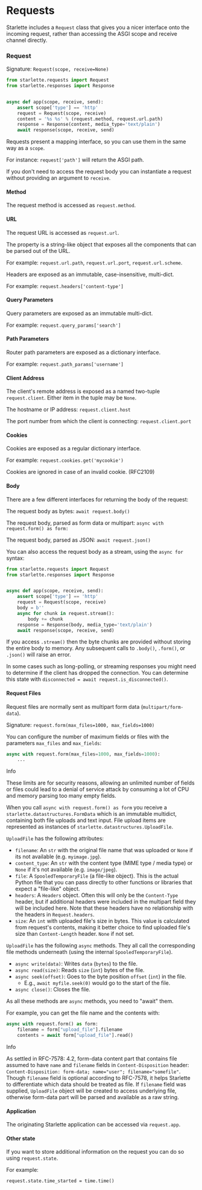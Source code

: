 
# Requests


Starlette includes a `Request` class that gives you a nicer interface onto
the incoming request, rather than accessing the ASGI scope and receive channel directly.


### Request


Signature: `Request(scope, receive=None)`



```python
from starlette.requests import Request
from starlette.responses import Response


async def app(scope, receive, send):
    assert scope['type'] == 'http'
    request = Request(scope, receive)
    content = '%s %s' % (request.method, request.url.path)
    response = Response(content, media_type='text/plain')
    await response(scope, receive, send)

```

Requests present a mapping interface, so you can use them in the same
way as a `scope`.


For instance: `request['path']` will return the ASGI path.


If you don't need to access the request body you can instantiate a request
without providing an argument to `receive`.


#### Method


The request method is accessed as `request.method`.


#### URL


The request URL is accessed as `request.url`.


The property is a string-like object that exposes all the
components that can be parsed out of the URL.


For example: `request.url.path`, `request.url.port`, `request.url.scheme`.


Headers are exposed as an immutable, case-insensitive, multi-dict.


For example: `request.headers['content-type']`


#### Query Parameters


Query parameters are exposed as an immutable multi-dict.


For example: `request.query_params['search']`


#### Path Parameters


Router path parameters are exposed as a dictionary interface.


For example: `request.path_params['username']`


#### Client Address


The client's remote address is exposed as a named two-tuple `request.client`.
Either item in the tuple may be `None`.


The hostname or IP address: `request.client.host`


The port number from which the client is connecting: `request.client.port`


#### Cookies


Cookies are exposed as a regular dictionary interface.


For example: `request.cookies.get('mycookie')`


Cookies are ignored in case of an invalid cookie. (RFC2109)


#### Body


There are a few different interfaces for returning the body of the request:


The request body as bytes: `await request.body()`


The request body, parsed as form data or multipart: `async with request.form() as form:`


The request body, parsed as JSON: `await request.json()`


You can also access the request body as a stream, using the `async for` syntax:



```python
from starlette.requests import Request
from starlette.responses import Response


async def app(scope, receive, send):
    assert scope['type'] == 'http'
    request = Request(scope, receive)
    body = b''
    async for chunk in request.stream():
        body += chunk
    response = Response(body, media_type='text/plain')
    await response(scope, receive, send)

```

If you access `.stream()` then the byte chunks are provided without storing
the entire body to memory. Any subsequent calls to `.body()`, `.form()`, or `.json()`
will raise an error.


In some cases such as long-polling, or streaming responses you might need to
determine if the client has dropped the connection. You can determine this
state with `disconnected = await request.is_disconnected()`.


#### Request Files


Request files are normally sent as multipart form data (`multipart/form-data`).


Signature: `request.form(max_files=1000, max_fields=1000)`


You can configure the number of maximum fields or files with the parameters `max_files` and `max_fields`:



```python
async with request.form(max_files=1000, max_fields=1000):
    ...

```


Info


These limits are for security reasons, allowing an unlimited number of fields or files could lead to a denial of service attack by consuming a lot of CPU and memory parsing too many empty fields.



When you call `async with request.form() as form` you receive a `starlette.datastructures.FormData` which is an immutable
multidict, containing both file uploads and text input. File upload items are represented as instances of `starlette.datastructures.UploadFile`.


`UploadFile` has the following attributes:


* `filename`: An `str` with the original file name that was uploaded or `None` if its not available (e.g. `myimage.jpg`).
* `content_type`: An `str` with the content type (MIME type / media type) or `None` if it's not available (e.g. `image/jpeg`).
* `file`: A `SpooledTemporaryFile` (a file-like object). This is the actual Python file that you can pass directly to other functions or libraries that expect a "file-like" object.
* `headers`: A `Headers` object. Often this will only be the `Content-Type` header, but if additional headers were included in the multipart field they will be included here. Note that these headers have no relationship with the headers in `Request.headers`.
* `size`: An `int` with uploaded file's size in bytes. This value is calculated from request's contents, making it better choice to find uploaded file's size than `Content-Length` header. `None` if not set.


`UploadFile` has the following `async` methods. They all call the corresponding file methods underneath (using the internal `SpooledTemporaryFile`).


* `async write(data)`: Writes `data` (`bytes`) to the file.
* `async read(size)`: Reads `size` (`int`) bytes of the file.
* `async seek(offset)`: Goes to the byte position `offset` (`int`) in the file.
	+ E.g., `await myfile.seek(0)` would go to the start of the file.
* `async close()`: Closes the file.


As all these methods are `async` methods, you need to "await" them.


For example, you can get the file name and the contents with:



```python
async with request.form() as form:
    filename = form["upload_file"].filename
    contents = await form["upload_file"].read()

```


Info


As settled in RFC-7578: 4.2, form-data content part that contains file 
assumed to have `name` and `filename` fields in `Content-Disposition` header: `Content-Disposition: form-data;
name="user"; filename="somefile"`. Though `filename` field is optional according to RFC-7578, it helps 
Starlette to differentiate which data should be treated as file. If `filename` field was supplied, `UploadFile` 
object will be created to access underlying file, otherwise form-data part will be parsed and available as a raw 
string.



#### Application


The originating Starlette application can be accessed via `request.app`.


#### Other state


If you want to store additional information on the request you can do so
using `request.state`.


For example:


`request.state.time_started = time.time()`



